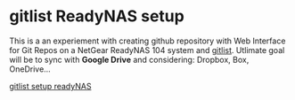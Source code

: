 # gitlist ReadyNAS setup

This is a an experiement with creating github repository with Web Interface for Git Repos on a NetGear ReadyNAS 104 system and [gitlist](https://github.com/klaussilveira/gitlist). Utlimate goal will be to sync with **Google Drive** and considering: Dropbox, Box, OneDrive...

[gitlist setup readyNAS](gitlist_setup_readyNAS.md)
